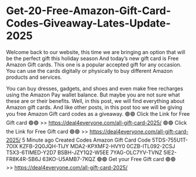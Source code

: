 # Get-20-Free-Amazon-Gift-Card-Codes-Giveaway-Lates-Update-2025
Welcome back to our website, this time we are bringing an option that will be the perfect gift this holiday season And today’s new gift card is Free Amazon Gift cards. This one is a popular accepted gift for any occasion. You can use the cards digitally or physically to buy different Amazon products and services. 

You can buy dresses, gadgets, and shoes and even make free recharges using the Amazon Pay wallet balance. But maybe you are not sure what these are or their benefits. Well, in this post, we will find everything about Amazon gift cards. And like other posts, in this post too we will be giving you free Amazon Gift card codes as a giveaway.
🟢🟢 Click the Link for Free Gift card 🟢🟢 >> https://deal4everyone.com/all-gift-card-2025/
🟢🟢 Click the Link for Free Gift card 🟢🟢 >> https://deal4everyone.com/all-gift-card-2025/
5 Minute ago Created Codes
Amazon Gift Card Code
5TDS-755U1T-7OIX
KZFB-2Q0JQH-TIJY
MDA2-KPXMF2-HVY0
0CZB-ITL092-2CSJ
T5X3-6TIMED-Y2D7
BSBH-JZY1Q2-W5EE
7YAG-OLC7YV-TVNZ
5IE2-FR8K4R-SB6J
63KO-U5AMB7-7KQZ
🟢🟢 Get your Free Gift card 🟢🟢 >> https://deal4everyone.com/all-gift-card-2025/
